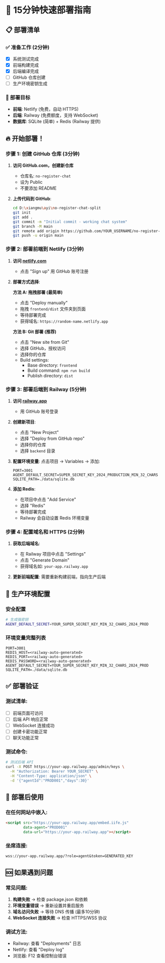 # 🚀 15分钟快速部署指南

## 📋 部署清单

### ✅ 准备工作 (2分钟)
- [x] 系统测试完成
- [x] 前端构建完成
- [x] 后端编译完成
- [ ] GitHub 仓库创建
- [ ] 生产环境密钥生成

### 🎯 部署目标
- **前端**: Netlify (免费，自动 HTTPS)
- **后端**: Railway (免费额度，支持 WebSocket)
- **数据库**: SQLite (简单) + Redis (Railway 提供)

## 🔥 开始部署！

### 步骤 1: 创建 GitHub 仓库 (3分钟)

1. **访问 GitHub.com，创建新仓库**
   - 仓库名: `no-register-chat`
   - 设为 Public
   - 不要添加 README

2. **上传代码到 GitHub**:
   ```bash
   cd D:\xiangmu\ayi\no-register-chat-split
   git init
   git add .
   git commit -m "Initial commit - working chat system"
   git branch -M main
   git remote add origin https://github.com/YOUR_USERNAME/no-register-chat.git
   git push -u origin main
   ```

### 步骤 2: 部署前端到 Netlify (3分钟)

1. **访问 [netlify.com](https://netlify.com)**
   - 点击 "Sign up" 用 GitHub 账号注册

2. **部署方式选择**:
   
   **方法 A: 拖拽部署 (最简单)**
   - 点击 "Deploy manually"
   - 拖拽 `frontend/dist` 文件夹到页面
   - 等待部署完成
   - 获得域名: `https://random-name.netlify.app`

   **方法 B: Git 部署 (推荐)**
   - 点击 "New site from Git"
   - 选择 GitHub，授权访问
   - 选择你的仓库
   - Build settings:
     - Base directory: `frontend`
     - Build command: `npm run build`
     - Publish directory: `dist`

### 步骤 3: 部署后端到 Railway (5分钟)

1. **访问 [railway.app](https://railway.app)**
   - 用 GitHub 账号登录

2. **创建新项目**:
   - 点击 "New Project"
   - 选择 "Deploy from GitHub repo"
   - 选择你的仓库
   - 选择 `backend` 目录

3. **配置环境变量**:
   点击项目 → Variables → 添加:
   ```
   PORT=3001
   AGENT_DEFAULT_SECRET=SUPER_SECRET_KEY_2024_PRODUCTION_MIN_32_CHARS
   SQLITE_PATH=./data/sqlite.db
   ```

4. **添加 Redis**:
   - 在项目中点击 "Add Service"
   - 选择 "Redis"
   - 等待部署完成
   - Railway 会自动设置 Redis 环境变量

### 步骤 4: 配置域名和 HTTPS (2分钟)

1. **获取后端域名**:
   - 在 Railway 项目中点击 "Settings"
   - 点击 "Generate Domain"
   - 获得域名如: `your-app.railway.app`

2. **更新前端配置**:
   需要重新构建前端，指向生产后端

## 🔧 生产环境配置

### 安全配置
```bash
# 生成强密钥
AGENT_DEFAULT_SECRET=YOUR_SUPER_SECRET_KEY_MIN_32_CHARS_2024_PROD
```

### 环境变量完整列表
```
PORT=3001
REDIS_HOST=<railway-auto-generated>
REDIS_PORT=<railway-auto-generated>
REDIS_PASSWORD=<railway-auto-generated>
AGENT_DEFAULT_SECRET=YOUR_SUPER_SECRET_KEY_MIN_32_CHARS_2024_PROD
SQLITE_PATH=./data/sqlite.db
```

## ✅ 部署验证

### 测试清单:
- [ ] 前端页面可访问
- [ ] 后端 API 响应正常
- [ ] WebSocket 连接成功
- [ ] 创建卡密功能正常
- [ ] 聊天功能正常

### 测试命令:
```bash
# 测试后端 API
curl -X POST https://your-app.railway.app/admin/keys \
  -H "Authorization: Bearer YOUR_SECRET" \
  -H "Content-Type: application/json" \
  -d '{"agentId":"PROD001","days":30}'
```

## 🎯 部署后使用

### 在任何网站中嵌入:
```html
<script src="https://your-app.railway.app/embed.iife.js" 
        data-agent="PROD001" 
        data-url="https://your-app.railway.app"></script>
```

### 坐席连接:
```
wss://your-app.railway.app/?role=agent&token=GENERATED_KEY
```

## 🆘 如果遇到问题

### 常见问题:
1. **构建失败** → 检查 package.json 和依赖
2. **环境变量错误** → 重新设置并重启服务
3. **域名访问失败** → 等待 DNS 传播 (最多10分钟)
4. **WebSocket 连接失败** → 检查 HTTPS/WSS 协议

### 调试方法:
- Railway: 查看 "Deployments" 日志
- Netlify: 查看 "Deploy log"
- 浏览器: F12 查看控制台错误
